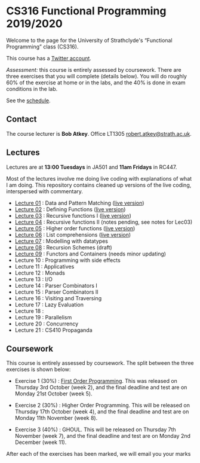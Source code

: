 # CS316 Functional Programming 2019/2020

Welcome to the page for the University of Strathclyde's “Functional Programming” class (CS316).

This course has a [Twitter account](https://twitter.com/StrathCS316).

*Assessment:* this course is entirely assessed by coursework. There are three exercises that you will complete (details below). You will do roughly 60% of the exercise at home or in the labs, and the 40% is done in exam conditions in the lab.

See the [schedule](schedule.txt).

## Contact

The course lecturer is **Bob Atkey**. Office LT1305 [robert.atkey@strath.ac.uk](mailto:robert.atkey@strath.ac.uk).

## Lectures

Lectures are at **13:00 Tuesdays** in JA501 and **11am Fridays** in RC447.

Most of the lectures involve me doing live coding with explanations of what I am doing. This repository contains cleaned up versions of the live coding, interspersed with commentary.

 - [Lecture 01](lectures/Lec01.hs) : Data and Pattern Matching ([live version](lectures/Lec01Live.hs))
 - [Lecture 02](lectures/Lec02.hs) : Defining Functions ([live version](lectures/Lec02Live.hs))
 - [Lecture 03](lectures/Lec03.hs) : Recursive functions I ([live version](lectures/Lec03Live.hs))
 - [Lecture 04](lectures/Lec04.hs) : Recursive functions II (notes pending, see notes for Lec03)
 - [Lecture 05](lectures/Lec05.hs) : Higher order functions ([live version](lectures/Lec05Live.hs))
 - [Lecture 06](lectures/Lec06.hs) : List comprehensions ([live version](lectures/Lec06Live.hs))
 - [Lecture 07](lectures/Lec07.hs) : Modelling with datatypes
 - [Lecture 08](lectures/Lec08.hs) : Recursion Schemes (draft)
 - [Lecture 09](lectures/Lec09.hs) : Functors and Containers (needs minor updating)
 - Lecture 10 : Programming with side effects
 - Lecture 11 : Applicatives
 - Lecture 12 : Monads
 - Lecture 13 : I/O
 - Lecture 14 : Parser Combinators I
 - Lecture 15 : Parser Combinators II
 - Lecture 16 : Visiting and Traversing
 - Lecture 17 : Lazy Evaluation
 - Lecture 18 :
 - Lecture 19 : Parallelism
 - Lecture 20 : Concurrency
 - Lecture 21 : CS410 Propaganda

## Coursework

This course is entirely assessed by coursework. The split between the three exercises is shown below:

- Exercise 1 (30%) : [First Order Programming](exercises/Ex1.hs). This was released on Thursday 3rd October (week 2), and the final deadline and test are on Monday 21st October (week 5).

- Exercise 2 (30%) : Higher Order Programming. This will be released on Thursday 17th October (week 4), and the final deadline and test are on Monday 11th November (week 8).

- Exercise 3 (40%) : GHOUL. This will be released on Thursday 7th November (week 7), and the final deadline and test are on Monday 2nd December (week 11).

After each of the exercises has been marked, we will email you your marks
